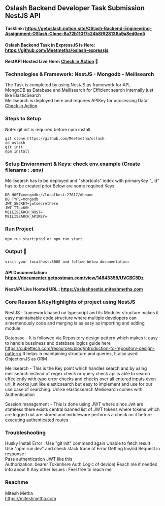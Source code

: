 ## Oslash Backend Developer Task Submission NestJS API
#### Tasklink: https://getoslash.notion.site/OSlash-Backend-Engineering-Assignment-OSlash-Clone-6a72b110f7c24b8f928138a9a8ed0ee5

#### Oslash Backend Task in ExpressJS is Here: https://github.com/Meetmetha/oslash-expressjs 

#### RestAPI Hosted Live Here: [Check in Action](https://oslashnestjs.miteshmetha.com) 🥳 
### Technologies & Framework: NestJS - Mongodb - Meilisearch
The Task is completed by using NestJS as framework for API,   
MongoDB as Database and Meilisearch for Efficient search internally just like ElasticSearch   
Meilisearch is deployed here and requires APIKey for accsessing Data! [Check in Action](https://oslashsearch.miteshmetha.com)

### Steps to Setup
Note: git init is required before npm install
```
git clone https://github.com/Meetmetha/oslash
cd oslash
git init
npm install
```
### Setup Enviornment & Keys: check env.example (Create filename : .env) 
Meilisearch has to be deployed and "shortcuts" index with primaryKey "_id" has to be created prior
Below are some required Keys
```
DB_HOST=mongodb://localhost:27017/dbname
DB_TYPE=mongodb
JWT_SECRET=jwtsecrethere
JWT_TTL=60h
MEILISEARCH_HOST=
MEILISEARCH_APIKEY=
```
### Run Project
```
npm run start:prod or npm run start
```
### Output 🥳
```
visit your localhost:8000 and follow below documentation
```
#### API Documentation: https://documenter.getpostman.com/view/14843355/UVCBC5Dz
#### NestAPI Live Hosted URL : https://oslashnestjs.miteshmetha.com

### Core Reason & KeyHighlights of project using NestJS
NestJS - framework based on typescript and its Moduler structure makes it easy maintainable code structure where multiple developers can simentenously code and merging is as easy as importing and adding module  

Database - It is followed via Repository design pattern which makes it easy to handle bussiness and database logics guide here https://cubettech.com/resources/blog/introduction-to-repository-design-pattern/ It helps in maintaining structure and queries, It also used ObjectionJS as ORM   

Meilisearch - This is the Key point which handles search and by using meilisearch instead of regex check or query check api is able to search effeciently with typo error checks and checks over all entered inputs even url, It works just like elasticsearch but easy to implement and use for our use case of searching. Unlike elasticsearch Meilisearch comes with Authentication  

Session management - This is done using JWT where since Jwt are stateless there exists central banned list of JWT tokens where tokens which are logged out are stored and middleware performs a check on it before executing authenticated routes  

### Troubleshooting 
Husky Install Error :
Use "git init" command again 
Unable to fetch result :
Use "npm run dev" and check stack trace of Error
Getting Invalid Request in response :  
Pass authentication JWT like this   
Authorization: bearer Tokenhere
Auth Logic of device)
Reach me if needed info about It
Any other Issues :
Feel free to reach me   

### Reachme
Mitesh Metha  
https://miteshmetha.com
